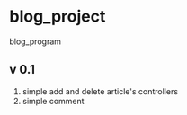 # blog_project
blog_program

## v 0.1

1. simple add and delete article's controllers
2. simple comment
